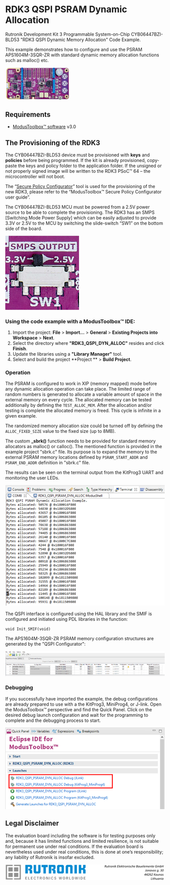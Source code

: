 # RDK3 QSPI PSRAM Dynamic Allocation

Rutronik Development Kit 3 Programmable System-on-Chip CYB06447BZI-BLD53 "RDK3 QSPI Dynamic Memory Allocation" Code Example. 

This example demonstrates how to configure and use the PSRAM APS1604M-3SQR-ZR  with standard dynamic memory allocation functions such as malloc() etc.

 <img src="images/rdk3_top.jpg" style="zoom:20%;" />

## Requirements

- [ModusToolbox™ software](https://www.cypress.com/products/modustoolbox-software-environment) v3.0

## The Provisioning of the RDK3

The CYB06447BZI-BLD53 device must be provisioned with **keys** and **policies** before being programmed. If the kit is already provisioned, copy-paste the keys and policy folder to the application folder. If the unsigned or not properly signed image will be written to the RDK3 PSoC™ 64 – the microcontroller will not boot. 

The “[Secure Policy Configurator](https://www.infineon.com/dgdl/Infineon-ModusToolbox_Secure_Policy_Configurator_1.30_User_Guide-UserManual-v01_00-EN.pdf?fileId=8ac78c8c8386267f0183a960762a5977)” tool is used for the provisioning of the new RDK3, please refer to the “ModusToolbox™ Secure Policy Configurator user guide”. 

The CYB06447BZI-BLD53 MCU must be powered from a 2.5V power source to be able to complete the provisioning. The RDK3 has an SMPS [Switching Mode Power Supply] which can be easily adjusted to provide 3.3V or 2.5V to the MCU by switching the slide-switch “SW1” on the bottom side of the board. 

<img src="images/voltage_switch.jpg" style="zoom:50%;" />

### Using the code example with a ModusToolbox™ IDE:

1. Import the project: **File** > **Import...** > **General** > **Existing Projects into Workspace** > **Next**.
2. Select the directory where **"RDK3_QSPI_DYN_ALLOC"** resides and click  **Finish**.
3. Update the libraries using a **"Library Manager"** tool.
4. Select and build the project **Project ** > **Build Project**.

### Operation

The PSRAM is configured to work in XIP (memory mapped) mode before any dynamic allocation operation can take place. The limited range of random numbers is generated to allocate a variable amount of space in the external memory on every cycle. The allocated memory can be tested additionally by defining the `TEST_ALLOC_MEM`. After the allocation and/or testing is complete the allocated memory is freed. This cycle is infinite in a given example. 

The randomized memory allocation size could be turned off by defining the `ALLOC_FIXED_SIZE` value to the fixed size (up to 8MB). 

The custom **_sbrk()** function needs to be provided for standard memory allocators as malloc() or calloc(). The mentioned function is provided in the example project "sbrk.c" file. Its purpose is to expand the memory to the external PSRAM memory locations defined by `PSRAM_START_ADDR` and `PSRAM_END_ADDR` definition in "sbrk.c" file. 

The results can be seen on the terminal output from the KitProg3 UART and monitoring the user LEDs.

<img src="images/debug_output.png" style="zoom:100%;" />

The QSPI interface is configured using the HAL library and the SMIF is configured and initiated using PDL libraries in the function:

```
void Init_SMIF(void)
```

The APS1604M-3SQR-ZR PSRAM memory configuration structures are generated by the "QSPI Configurator":

<img src="images/qspi_config.png" style="zoom:100%;" />

### Debugging

If you successfully have imported the example, the debug configurations are already prepared to use with a the KitProg3, MiniProg4, or J-link. Open the ModusToolbox™ perspective and find the Quick Panel. Click on the desired debug launch configuration and wait for the programming to complete and the debugging process to start.

<img src="images/debug_start.png" style="zoom:100%;" />

## Legal Disclaimer

The evaluation board including the software is for testing purposes only and, because it has limited functions and limited resilience, is not suitable for permanent use under real conditions. If the evaluation board is nevertheless used under real conditions, this is done at one’s responsibility; any liability of Rutronik is insofar excluded. 

<img src="images/rutronik_origin_kaunas.png" style="zoom:50%;" />



